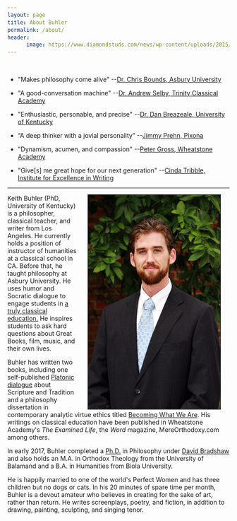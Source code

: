 ```yaml
---
layout: page
title: About Buhler
permalink: /about/
header:
      image: https://www.diamondstuds.com/news/wp-content/uploads/2015/06/UDR_3.0_LosAngeles.jpg
--- 
```


<br> 

* "Makes philosophy come alive"  --[Dr. Chris Bounds, Asbury University](https://www.asbury.edu/academics/departments/christian-studies-philosophy/faculty-staff/chris-bounds)

* "A good-conversation machine" --[Dr. Andrew Selby, Trinity Classical Academy](https://baylor.academia.edu/AndrewSelby)

* "Enthusiastic, personable, and precise" --[Dr. Dan Breazeale, University of Kentucky](https://philosophy.as.uky.edu/users/breazeal)

* “A deep thinker with a jovial personality” --[Jimmy Prehn, Pixona](https://www.linkedin.com/in/jrprehn/)

*  "Dynamism, acumen, and compassion"   --[Peter Gross, Wheatstone Academy](http://www.wheatstoneministries.com/people/)

* "Give[s] me great hope for our next generation" --[Cinda Tribble, Institute for Excellence in Writing](http://iew.com/cinda-tribble)

--------

<img src="/images/keithbuhler-golden.jpg" align="right" hspace="20" border="1px">

Keith Buhler (PhD, University of Kentucky) is a philosopher, classical teacher, and writer from Los Angeles. He currently holds a position of instructor of humanities at a classical school in CA. Before that, he taught philosophy at Asbury University. He uses humor and Socratic dialogue to engage students in [a truly classical education.](http://www.keithbuhler.com/classical-education/) He inspires students to ask hard questions about Great Books, film, music, and their own lives. 

Buhler has written two books, including one self-published [Platonic dialogue](http://bitly.com/ScriptureOrTradition) about Scripture and Tradition and a philosophy dissertation in contemporary analytic virtue ethics titled [Becoming What We Are](/phd). His writings on classical education have been published in Wheatstone Academy's *The Examined Life*, the *Word* magazine, MereOrthodoxy.com among others. 

In early 2017, Buhler completed a [Ph.D.](/phd) in Philosophy under [David Bradshaw](https://uky.academia.edu/DBradshaw) and also holds an M.A. in Orthodox Theology from the University of Balamand and a B.A. in Humanities from Biola University.  

He is happily married to one of the world's Perfect Women and has three children but no dogs or cats. In his 20 minutes of spare time per month, Buhler is a devout amateur who believes in creating for the sake of art, rather than return. He writes screenplays, poetry, and fiction, in addition to drawing, painting, sculpting, and singing tenor. 
